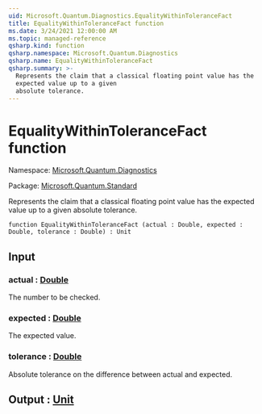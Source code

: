 ```yaml
---
uid: Microsoft.Quantum.Diagnostics.EqualityWithinToleranceFact
title: EqualityWithinToleranceFact function
ms.date: 3/24/2021 12:00:00 AM
ms.topic: managed-reference
qsharp.kind: function
qsharp.namespace: Microsoft.Quantum.Diagnostics
qsharp.name: EqualityWithinToleranceFact
qsharp.summary: >-
  Represents the claim that a classical floating point value has the
  expected value up to a given
  absolute tolerance.
---
```


# EqualityWithinToleranceFact function

Namespace: [Microsoft.Quantum.Diagnostics](xref:Microsoft.Quantum.Diagnostics)

Package: [Microsoft.Quantum.Standard](https://nuget.org/packages/Microsoft.Quantum.Standard)


Represents the claim that a classical floating point value has theexpected value up to a givenabsolute tolerance.

```qsharp
function EqualityWithinToleranceFact (actual : Double, expected : Double, tolerance : Double) : Unit
```


## Input

### actual : [Double](xref:microsoft.quantum.lang-ref.double)

The number to be checked.


### expected : [Double](xref:microsoft.quantum.lang-ref.double)

The expected value.


### tolerance : [Double](xref:microsoft.quantum.lang-ref.double)

Absolute tolerance on the difference between actual and expected.



## Output : [Unit](xref:microsoft.quantum.lang-ref.unit)

